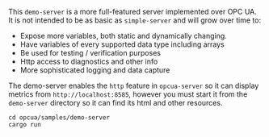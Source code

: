 This `demo-server` is a more full-featured server implemented over OPC UA. It is not
intended to be as basic as `simple-server` and will grow over time to:
 
* Expose more variables, both static and dynamically changing.
* Have variables of every supported data type including arrays
* Be used for testing / verification purposes
* Http access to diagnostics and other info
* More sophisticated logging and data capture

The demo-server enables the `http` feature in `opcua-server` so it can display metrics
from `http://localhost:8585`, however you must start it from the `demo-server` directory so it can find its html 
and other resources.

```
cd opcua/samples/demo-server
cargo run
```
